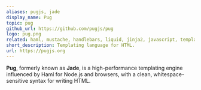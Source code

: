 ```yaml
---
aliases: pugjs, jade
display_name: Pug
topic: pug
github_url: https://github.com/pugjs/pug
logo: pug.png
related: haml, mustache, handlebars, liquid, jinja2, javascript, templating, ejs-templates, nodejs
short_description: Templating language for HTML.
url: https://pugjs.org
---
```

 **Pug**, formerly known as **Jade**, is a high-performance templating engine influenced by Haml for Node.js and browsers, with a clean, whitespace-sensitive syntax for writing HTML.
